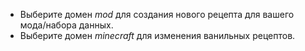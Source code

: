 * Выберите домен _mod_ для создания нового рецепта для вашего мода/набора данных.
* Выберите домен _minecraft_ для изменения ванильных рецептов.
